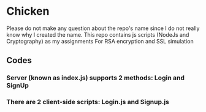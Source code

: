 # Chicken
Please do not make any question about the repo's name since I do not really know why I created the name. 
This repo contains js scripts (NodeJs and Cryptography) as my assignments
For RSA encryption and SSL simulation

## Codes
### Server (known as index.js) supports 2 methods: Login and SignUp
### There are 2 client-side scripts: Login.js and Signup.js 

